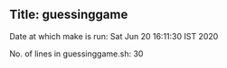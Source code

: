 ## Title: guessinggame
Date at which make is run: Sat Jun 20 16:11:30 IST 2020


No. of lines in guessinggame.sh: 30
